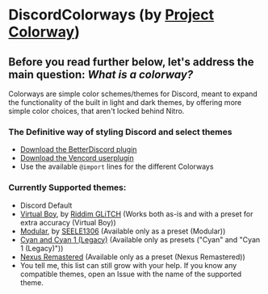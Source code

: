 # DiscordColorways (by [Project Colorway](https://github.com/DaBluLite/ProjectColorway))

## Before you read further below, let's address the main question: *What is a colorway?*
Colorways are simple color schemes/themes for Discord, meant to expand the functionality of the built in light and dark themes, by offering more simple color choices, that aren't locked behind Nitro.

### The Definitive way of styling Discord and select themes

* [Download the BetterDiscord plugin](https://raw.githubusercontent.com/DaBluLite/DiscordColorways/master/DiscordColorways.plugin.js)
* [Download the Vencord userplugin](https://raw.githubusercontent.com/DaBluLite/DiscordColorways/master/VencordUserPlugin/discordColorways)
* Use the available `@import` lines for the different Colorways

### Currently Supported themes:
* Discord Default
* [Virtual Boy](https://github.com/Riddim-GLiTCH/Virtual-Boy), by [Riddim GLiTCH](https://github.com/Riddim-GLiTCH) (Works both as-is and with a preset for extra accuracy (Virtual Boy))
* [Modular](https://github.com/SEELE1306/Modular), by [SEELE1306](https://github.com/SEELE1306) (Available only as a preset (Modular))
* [Cyan and Cyan 1 (Legacy)](https://github.com/DaBluLite/Cyan) (Available only as presets ("Cyan" and "Cyan 1 (Legacy)"))
* [Nexus Remastered](https://github.com/DaBluLite/NexusRemastered) (Available only as a preset (Nexus Remastered))
* You tell me, this list can still grow with your help. If you know any compatible themes, open an Issue with the name of the supported theme.
